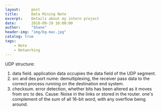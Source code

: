 ```yaml
---
layout:     post
title:      Data Mining Note
excerpt:    Details about my intern project
date:       2018-09-19 10:00:00
author:     "Shane"
header-img: "img/bg-mac.jpg"
catalog: true
tags:
    - Note
    - Networking
---
```

UDP structure:
1. data field. application data occupies the data field of the UDP segment.
2. src and des port nume: demultiplexing, the receiver pass data to the correct process running on the destination end system.
3. checksum. error detection, whether bits has been altered as it moves from src to des. Cause: Noise in the links or stored in the router. one's complement of the sum of all 16-bit word, with any overflow being around.

